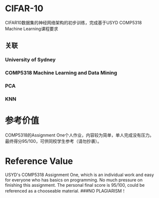 # CIFAR-10
CIFAR10数据集的神经网络架构的初步训练，完成基于USYD COMP5318 Machine Learning课程要求

## 关联
### University of Sydney
### COMP5318 Machine Learning and Data Mining
### PCA
### KNN

# 参考价值
COMP5318的Assignment One个人作业，内容较为简单，单人完成没有压力。最终得分95/100，可供同校学生参考（请勿抄袭）。

# Reference Value
USYD's COMP5318 Assignment One, which is an individual work and easy for everyone who has basics on programming. No much pressure on finishing this assignment. The personal final score is 95/100, could be referenced as a chooseable material. ###NO PLAGIARISM！
